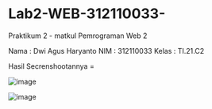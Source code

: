 # Lab2-WEB-312110033-

Praktikum 2 - matkul Pemrograman Web 2

Nama    : Dwi Agus Haryanto
NIM     : 312110033
Kelas   : TI.21.C2


Hasil Secrenshootannya =





![image](https://user-images.githubusercontent.com/31887335/227124245-bba2d171-eb6d-4927-b062-513671f5e27b.png)

![image](https://user-images.githubusercontent.com/31887335/227124053-15b2d1f8-1317-4c01-965f-7c3f72a5cfd1.png)
